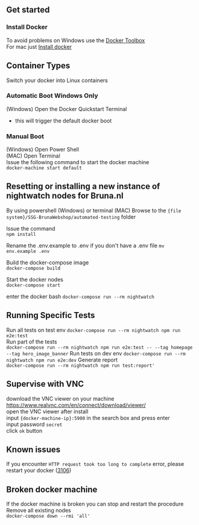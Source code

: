 ## Get started
### Install Docker  
To avoid problems on Windows use the [Docker Toolbox](https://docs.docker.com/toolbox/toolbox_install_windows/)  
For mac just [Install docker](https://docs.docker.com/install/)  

## Container Types  
Switch your docker into Linux containers  

### Automatic Boot Windows Only
(Windows) Open the Docker Quickstart Terminal  
- this will trigger the default docker boot

### Manual Boot
(Windows) Open Power Shell  
(MAC) Open Terminal  
Issue the following command to start the docker machine  
`docker-machine start default`  


## Resetting or installing a new instance of nightwatch nodes for Bruna.nl
By using powershell (Windows) or terminal (MAC)
Browse to the `{file system}/SSG-BrunaWebshop/automated-testing` folder  

Issue the command  
`npm install`  

Rename the .env.example to .env if you don't have a .env file
`mv env.example .env`  

Build the docker-compose image  
`docker-compose build`   

Start the docker nodes  
`docker-compose start`  

enter the docker bash
`docker-compose run --rm nightwatch`  

## Running Specific Tests

Run all tests on test env
`docker-compose run --rm nightwatch npm run e2e:test`  
Run part of the tests  
`docker-compose run --rm nightwatch npm run e2e:test -- --tag homepage --tag hero_image_banner`
Run tests on dev env
`docker-compose run --rm nightwatch npm run e2e:dev`
Generate report  
`docker-compose run --rm nightwatch npm run test:report'`

## Supervise with VNC  
download the VNC viewer on your machine https://www.realvnc.com/en/connect/download/viewer/  
open the VNC viewer after install  
input `{docker-machine-ip}:5900` in the search box and press enter  
input password `secret`  
click `ok` button  

## Known issues  
If you encounter `HTTP request took too long to complete` error, please restart your docker ([3106](https://github.com/docker/compose/issues/3106))  

## Broken docker machine  
If the docker machine is broken you can stop and restart the procedure  
Remove all existing nodes  
`docker-compose down --rmi 'all'`